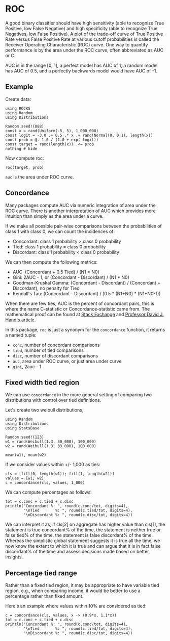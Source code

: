 # ROC

A good binary classifier should have high sensitivity
(able to recognize True Positive, low False Negative) and high specificity
(able to recognize True Negatives, low False Positive).
A plot of the trade-off curve of True Positive Rate versus False Positive Rate
at various cutoff probabilities is called the
Receiver Operating Characteristic (ROC) curve.
One way to quantify performance is by the area under the ROC curve,
often abbreviated as AUC or C.

AUC is in the range [0, 1], a perfect model has AUC of 1,
a random model has AUC of 0.5,
and a perfectly backwards model would have AUC of -1.

## Example

Create data:

```@example roc
using ROCKS
using Random
using Distributions

Random.seed!(888)
const x = rand(Uniform(-5, 5), 1_000_000)
const logit = -3.0 .+ 0.5 .* x .+ rand(Normal(0, 0.1), length(x))
const prob = @. 1.0 / (1.0 + exp(-logit))
const target = rand(length(x)) .<= prob
nothing # hide
```
 
Now compute roc:

```@example roc
roc(target, prob)
```

`auc` is the area under ROC curve.

## Concordance

Many packages compute AUC via numeric integration of area under the ROC curve.
There is another interpretation of AUC which provides more intuition than
simply as the area under a curve.

If we make all possible pair-wise comparisons between the probabilities of
class 1 with class 0, we can count the incidences of:

- Concordant: class 1 probability > class 0 probability
- Tied: class 1 probability ≈ class 0 probability
- Discordant: class 1 probability < class 0 probability

We can then compute the following metrics:

- AUC: (Concordant + 0.5 Tied) / (N1 * N0)
- Gini: 2AUC - 1, or (Concordant - Discordant) / (N1 * N0)
- Goodman-Kruskal Gamma: (Concordant - Discordant) / (Concordant + Discordant), no penalty for Tied
- Kendall's Tau: (Concordant - Discordant) / (0.5 * (N1+N0) * (N1+N0-1))

When there are few ties, AUC is the percent of concordant pairs,
this is where the name C-statistic or Concordance-statistic came from.
The mathematical proof can be found at
[Stack Exchange](https://stats.stackexchange.com/questions/180638/how-to-derive-the-probabilistic-interpretation-of-the-auc)
and
[Professor David J. Hand's article](https://pdfs.semanticscholar.org/1fcb/f15898db36990f651c1e5cdc0b405855de2c.pdf).


In this package, `roc` is just a synonym for the `concordance` function,
it returns a named tuple:

- `conc`, number of concordant comparisons
- `tied`, number of tied comparisons
- `disc`, number of discordant comparisons
- `auc`, area under ROC curve, or just area under curve
- `gini`, 2auc - 1

## Fixed width tied region

We can use `concordance` in the more general setting of comparing two 
distributions with control over tied definitions.

Let's create two weibull distributions,

```@example roc
using Random
using Distributions
using StatsBase

Random.seed!(123)
w1 = rand(Weibull(1.3, 30_000), 100_000)
w2 = rand(Weibull(1.3, 33_000), 100_000)

mean(w1), mean(w2)
```

If we consider values within +/- 1,000 as ties:

```@example roc
cls = [fill(0, length(w1)); fill(1, length(w2))]
values = [w1; w2]
c = concordance(cls, values, 1_000)
```

We can compute percentages as follows:

```@example roc
tot = c.conc + c.tied + c.disc
println("Concordant %: ", round(c.conc/tot, digits=4),
        "\nTied       %: ", round(c.tied/tot, digits=4),
        "\nDiscordant %: ", round(c.disc/tot, digits=4))
```

We can interpret it as, if cls[2] on aggregate has higher value than cls[1],
the statement is true concordant% of the time,
the statement is neither true or false tied% of the time,
the statement is false discordant% of the time.
Whereas the simplistic global statement suggests it is true all the time,
we now know the extent to which it is true and can argue that it is in fact
false discordant% of the time and assess decisions made based
on better insights.

## Percentage tied range

Rather than a fixed tied region, it may be appropriate to have variable
tied region, e.g., when comparing income, it would be better to use
a percentage rather than fixed amount.

Here's an example where values within 10% are considered as tied:

```@example roc
c = concordance(cls, values, x -> (0.9*x, 1.1*x))
tot = c.conc + c.tied + c.disc
println("Concordant %: ", round(c.conc/tot, digits=4),
        "\nTied       %: ", round(c.tied/tot, digits=4),
        "\nDiscordant %: ", round(c.disc/tot, digits=4))
```

